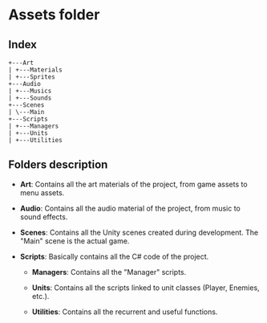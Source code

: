 # Assets folder

## Index

```
+---Art
| +---Materials
| +---Sprites
+---Audio
| +---Musics
| +---Sounds
+---Scenes
| \---Main
+---Scripts
| +---Managers
| +---Units
| +---Utilities
```

## Folders description

- **Art**: Contains all the art materials of the project, from game assets to menu assets.

- **Audio**: Contains all the audio material of the project, from music to sound effects.

- **Scenes**: Contains all the Unity scenes created during development. The "Main" scene is the actual game.

- **Scripts**: Basically contains all the C# code of the project.
    
    - **Managers**: Contains all the "Manager" scripts.

    - **Units**: Contains all the scripts linked to unit classes (Player, Enemies, etc.).

    - **Utilities**: Contains all the recurrent and useful functions.